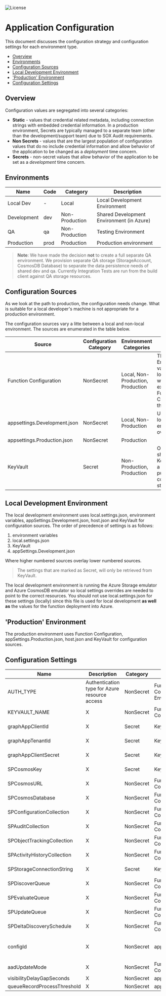 ![License](https://img.shields.io/badge/license-MIT-green.svg)
<h1>Application Configuration</h1>
This document discusses the configuration strategy and configuration settings for each environment type.  
    
- [Overview](#overview)
- [Environments](#environments)
- [Configuration Sources](#configuration-sources)
- [Local Development Environment](#local-development-environment)
- ['Production' Environment](#production-environment)
- [Configuration Settings](#configuration-settings)


## Overview
Configuration values are segregated into several categories:  
* __Static__ - values that credential related metadata, including connection strings with embedded credential information.  In a production environment, Secrets are typically managed to a separate team (other than the development/support team) due to SOX Audit requirements.
* __Non Secrets__ - values that are the largest population of configuration values that do no include credential information and allow behavior of the application to be changed as a _deployment_ time concern.
* __Secrets__ - non-secret values that allow behavior of the application to be set as a _development_ time concern.

## Environments
 
Name | Code | Category | Description  
-----|------|--------- | -----------
 Local Dev | - | Local | Local Development Environment  
 Development | dev | Non-Production | Shared Development Environment (in Azure)  
 QA | qa | Non-Production | Testing Environment  
 Production | prod | Production | Production environment  

 > __Note__: We have made the decision __not__ to create a full separate QA environment.  We provision separate QA storage (StorageAccount, CosmosDB Database) to separate the data persistence needs of shared dev and qa.  Currently Integration Tests are run from the build client against QA storage resources.

## Configuration Sources
As we look at the path to production, the configuration needs change.  What is suitable for a local developer's machine is not appropriate for a production environment.

The configuration sources vary a litte between a local and non-local environment.  The sources are enumerated in the table below.

Source| Configuration Category | Environment Categories | Note
---------|----------|---------|-
 Function Configuration | NonSecret | Local, Non-Production, Production |This is either Environment variables or local.settings.json which are exposed as the Function Configuration in the Portal
 appsettings.Development.json | NonSecret | Local, Non-Production | Used to provide local dev environment overrides
 appsettings.Production.json | NonSecret | Production
 KeyVault | Secret | Non-Production, Production | Only secrets should be in the KeyVault, it is not a general purpose configuration store.


## Local Development Environment
The local development environment uses local.settings.json, environment variables, appSettings.Development.json, host.json and KeyVault for configuration sources.  The order of precedence of settings is as follows:
1. environment variables
2. local.settings.json
3. KeyVault
4. appSettings.Development.json

Where higher numbered sources overlay lower numbered sources.  
> The settings that are marked as Secret, will only be retrieved from KeyVault.

The local development environment is running the Azure Storage emulator and Azure CosmosDB emulator so local settings overrides are needed to point to the correct resources.  You should not use local.settings.json for these settings (locally) since this file is used for local development **as well as** the values for the function deployment into Azure.

## 'Production' Environment
The production environment uses Function Configuration, appSettings.Production.json, host.json and KeyVault for configuration sources.

## Configuration Settings

Name                        | Description | Category | Source | DataType | Values | Default Value
----------------------------|-------------|----------|--------|----------|--------|--------
 AUTH_TYPE                  | Authentication type for Azure resource access | NonSecret | Function Configuration / Environment | X | MI | CLI, MI, VS  
 KEYVAULT_NAME              | X | NonSecret | Function Configuration | string | - | Set by Terraform
 graphAppClientId           | X | Secret    | KeyVault | Guid | - | Set by Terraform  
 graphAppTenantId           | X | Secret    | KeyVault | Guid | - | Set by Terraform   
 graphAppClientSecret       | X | Secret    | KeyVault | string | - | Set by Terraform    
 SPCosmosKey                | X | Secret    | KeyVault | string | - | Set by Terraform   
 SPCosmosURL                | X | NonSecret | Function Configuration | string | - | Set by Terraform   
 SPCosmosDatabase           | X | NonSecret | Function Configuration | string | - | Set by Terraform   
 SPConfigurationCollection  | X | NonSecret | Function Configuration | string | - | Set by Terraform   
 SPAuditCollection          | X | NonSecret | Function Configuration | string | - | Audit   
 SPObjectTrackingCollection | X | NonSecret | Function Configuration | string | - | ObjectTracking   
 SPActivityHistoryCollection| X | NonSecret | Function Configuration | string | - | ActivityHistory   
 SPStorageConnectionString  | X | Secret    | KeyVault | string | - | Set by Terraform   
 SPDiscoverQueue            | X | NonSecret | Function Configuration | string | - | discover   
 SPEvaluateQueue            | X | NonSecret | Function Configuration | string | - | evaluate     
 SPUpdateQueue              | X | NonSecret | Function Configuration | string | - | update   
 SPDeltaDiscoverySchedule   | X | NonSecret | Function Configuration | string | - | 0 */30 * * * * <br />(See [NCHRON](https://docs.microsoft.com/en-us/azure/azure-functions/functions-bindings-timer?tabs=csharp#ncrontab-expressions))   
 configId                   | X | NonSecret | appSettings.X.json | Guid | - | 02a54ac9-441e-43f1-88ee-fde420db2559   
 aadUpdateMode              | X | NonSecret | Function Configuration | Enum | Update, ReportOnly | Update   
 visibilityDelayGapSeconds  | X | NonSecret | appSettings.X.json | X | - | 8   
 queueRecordProcessThreshold| X | NonSecret | appSettings.X.json | X | - | 10   


